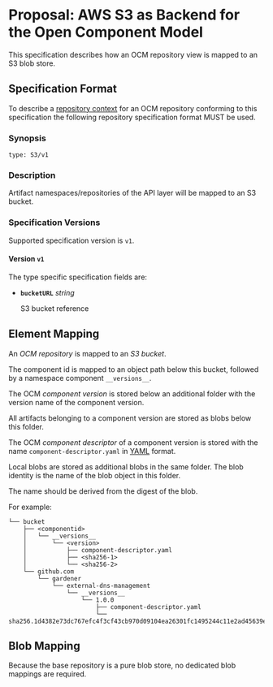 # Proposal: AWS S3 as Backend for the Open Component Model

This specification describes how an OCM repository view is mapped
to an S3 blob store.

## Specification Format

To describe a [repository context](../../../specification/elements/README.md#repository-contexts)
for an OCM repository conforming to this specification the following
repository specification format MUST be used.

### Synopsis

```
type: S3/v1
```

### Description

Artifact namespaces/repositories of the API layer will be mapped to an 
S3 bucket.

### Specification Versions

Supported specification version is `v1`.

#### Version `v1`

The type specific specification fields are:

- **`bucketURL`** *string*

  S3 bucket reference

## Element Mapping

An *OCM repository* is mapped to an *S3 bucket*.

The component id is mapped to an object path below this bucket, followed
by a namespace component `__versions__`.

The OCM *component version* is stored below an additional folder with the
version name of the component version.

All artifacts belonging to a component version are stored as blobs below
this folder.

The OCM *component descriptor* of a component version is stored with the
name `component-descriptor.yaml` in [YAML](https://yaml.org/spec/) format.

Local blobs are stored as additional blobs in the same folder. The
blob identity is the name of the blob object in this folder.

The name should be derived from the digest of the blob.

For example:

```
└── bucket
    ├── <componentid>
    │   └── __versions__
    │       └── <version>
    │           ├── component-descriptor.yaml
    │           ├── <sha256-1>
    │           └── <sha256-2>
    └── github.com
        └── gardener
            └── external-dns-management
                └── __versions__
                    └── 1.0.0
                        ├── component-descriptor.yaml
                        └── sha256.1d4382e73dc767efc4f3cf43cb970d09104ea26301fc1495244c11e2ad45639e

```

## Blob Mapping

Because the base repository is a pure blob store, no dedicated
blob mappings are required.
